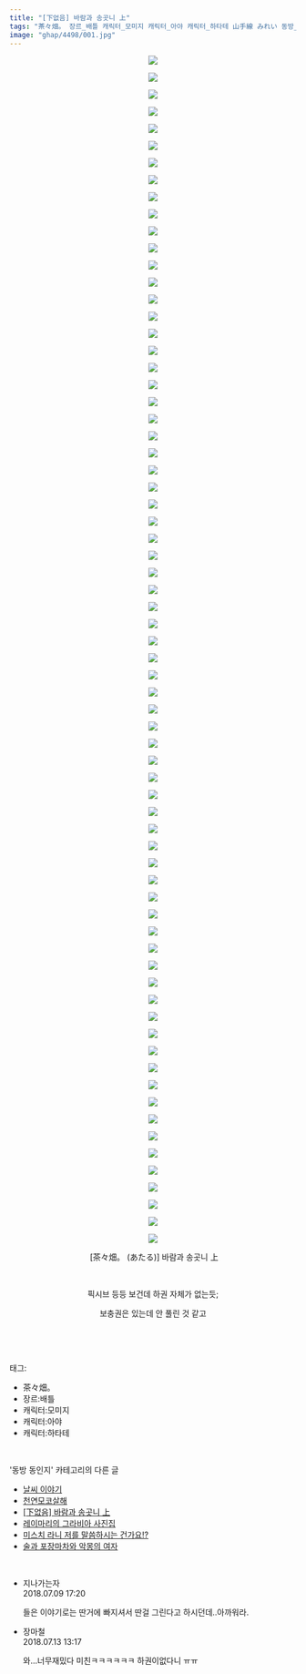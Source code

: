 ```yaml
---
title: "[下없음] 바람과 송곳니 上"
tags: "茶々畑。 장르_배틀 캐릭터_모미지 캐릭터_아야 캐릭터_하타테 山手線 みれい 동방_동인지"
image: "ghap/4498/001.jpg"
---
```

<div class="article">
<p style="text-align: center; clear: none; float: none;"><img src="{{ site.nasurl }}/ghap/4498/001.jpg"/></p>
<p style="text-align: center; clear: none; float: none;"><img src="{{ site.nasurl }}/ghap/4498/002.jpg"/></p>
<p style="text-align: center; clear: none; float: none;"><img src="{{ site.nasurl }}/ghap/4498/003.jpg"/></p>
<p style="text-align: center; clear: none; float: none;"><img src="{{ site.nasurl }}/ghap/4498/004.jpg"/></p>
<p style="text-align: center; clear: none; float: none;"><img src="{{ site.nasurl }}/ghap/4498/005.jpg"/></p>
<p style="text-align: center; clear: none; float: none;"><img src="{{ site.nasurl }}/ghap/4498/006.jpg"/></p>
<p style="text-align: center; clear: none; float: none;"><img src="{{ site.nasurl }}/ghap/4498/007.jpg"/></p>
<p style="text-align: center; clear: none; float: none;"><img src="{{ site.nasurl }}/ghap/4498/008.jpg"/></p>
<p style="text-align: center; clear: none; float: none;"><img src="{{ site.nasurl }}/ghap/4498/009.jpg"/></p>
<p style="text-align: center; clear: none; float: none;"><img src="{{ site.nasurl }}/ghap/4498/010.jpg"/></p>
<p style="text-align: center; clear: none; float: none;"><img src="{{ site.nasurl }}/ghap/4498/011.jpg"/></p>
<p style="text-align: center; clear: none; float: none;"><img src="{{ site.nasurl }}/ghap/4498/012.jpg"/></p>
<p style="text-align: center; clear: none; float: none;"><img src="{{ site.nasurl }}/ghap/4498/013.jpg"/></p>
<p style="text-align: center; clear: none; float: none;"><img src="{{ site.nasurl }}/ghap/4498/014.jpg"/></p>
<p style="text-align: center; clear: none; float: none;"><img src="{{ site.nasurl }}/ghap/4498/015.jpg"/></p>
<p style="text-align: center; clear: none; float: none;"><img src="{{ site.nasurl }}/ghap/4498/016.jpg"/></p>
<p style="text-align: center; clear: none; float: none;"><img src="{{ site.nasurl }}/ghap/4498/017.jpg"/></p>
<p style="text-align: center; clear: none; float: none;"><img src="{{ site.nasurl }}/ghap/4498/018.jpg"/></p>
<p style="text-align: center; clear: none; float: none;"><img src="{{ site.nasurl }}/ghap/4498/019.jpg"/></p>
<p style="text-align: center; clear: none; float: none;"><img src="{{ site.nasurl }}/ghap/4498/020.jpg"/></p>
<p style="text-align: center; clear: none; float: none;"><img src="{{ site.nasurl }}/ghap/4498/021.jpg"/></p>
<p style="text-align: center; clear: none; float: none;"><img src="{{ site.nasurl }}/ghap/4498/022.jpg"/></p>
<p style="text-align: center; clear: none; float: none;"><img src="{{ site.nasurl }}/ghap/4498/023.jpg"/></p>
<p style="text-align: center; clear: none; float: none;"><img src="{{ site.nasurl }}/ghap/4498/024.jpg"/></p>
<p style="text-align: center; clear: none; float: none;"><img src="{{ site.nasurl }}/ghap/4498/025.jpg"/></p>
<p style="text-align: center; clear: none; float: none;"><img src="{{ site.nasurl }}/ghap/4498/026.jpg"/></p>
<p style="text-align: center; clear: none; float: none;"><img src="{{ site.nasurl }}/ghap/4498/027.jpg"/></p>
<p style="text-align: center; clear: none; float: none;"><img src="{{ site.nasurl }}/ghap/4498/028.jpg"/></p>
<p style="text-align: center; clear: none; float: none;"><img src="{{ site.nasurl }}/ghap/4498/029.jpg"/></p>
<p style="text-align: center; clear: none; float: none;"><img src="{{ site.nasurl }}/ghap/4498/030.jpg"/></p>
<p style="text-align: center; clear: none; float: none;"><img src="{{ site.nasurl }}/ghap/4498/031.jpg"/></p>
<p style="text-align: center; clear: none; float: none;"><img src="{{ site.nasurl }}/ghap/4498/032.jpg"/></p>
<p style="text-align: center; clear: none; float: none;"><img src="{{ site.nasurl }}/ghap/4498/033.jpg"/></p>
<p style="text-align: center; clear: none; float: none;"><img src="{{ site.nasurl }}/ghap/4498/034.jpg"/></p>
<p style="text-align: center; clear: none; float: none;"><img src="{{ site.nasurl }}/ghap/4498/035.jpg"/></p>
<p style="text-align: center; clear: none; float: none;"><img src="{{ site.nasurl }}/ghap/4498/036.jpg"/></p>
<p style="text-align: center; clear: none; float: none;"><img src="{{ site.nasurl }}/ghap/4498/037.jpg"/></p>
<p style="text-align: center; clear: none; float: none;"><img src="{{ site.nasurl }}/ghap/4498/038.jpg"/></p>
<p style="text-align: center; clear: none; float: none;"><img src="{{ site.nasurl }}/ghap/4498/039.jpg"/></p>
<p style="text-align: center; clear: none; float: none;"><img src="{{ site.nasurl }}/ghap/4498/040.jpg"/></p>
<p style="text-align: center; clear: none; float: none;"><img src="{{ site.nasurl }}/ghap/4498/041.jpg"/></p>
<p style="text-align: center; clear: none; float: none;"><img src="{{ site.nasurl }}/ghap/4498/042.jpg"/></p>
<p style="text-align: center; clear: none; float: none;"><img src="{{ site.nasurl }}/ghap/4498/043.jpg"/></p>
<p style="text-align: center; clear: none; float: none;"><img src="{{ site.nasurl }}/ghap/4498/044.jpg"/></p>
<p style="text-align: center; clear: none; float: none;"><img src="{{ site.nasurl }}/ghap/4498/045.jpg"/></p>
<p style="text-align: center; clear: none; float: none;"><img src="{{ site.nasurl }}/ghap/4498/046.jpg"/></p>
<p style="text-align: center; clear: none; float: none;"><img src="{{ site.nasurl }}/ghap/4498/047.jpg"/></p>
<p style="text-align: center; clear: none; float: none;"><img src="{{ site.nasurl }}/ghap/4498/048.jpg"/></p>
<p style="text-align: center; clear: none; float: none;"><img src="{{ site.nasurl }}/ghap/4498/049.jpg"/></p>
<p style="text-align: center; clear: none; float: none;"><img src="{{ site.nasurl }}/ghap/4498/050.jpg"/></p>
<p style="text-align: center; clear: none; float: none;"><img src="{{ site.nasurl }}/ghap/4498/051.jpg"/></p>
<p style="text-align: center; clear: none; float: none;"><img src="{{ site.nasurl }}/ghap/4498/052.jpg"/></p>
<p style="text-align: center; clear: none; float: none;"><img src="{{ site.nasurl }}/ghap/4498/053.jpg"/></p>
<p style="text-align: center; clear: none; float: none;"><img src="{{ site.nasurl }}/ghap/4498/054.jpg"/></p>
<p style="text-align: center; clear: none; float: none;"><img src="{{ site.nasurl }}/ghap/4498/055.jpg"/></p>
<p style="text-align: center; clear: none; float: none;"><img src="{{ site.nasurl }}/ghap/4498/056.jpg"/></p>
<p style="text-align: center; clear: none; float: none;"><img src="{{ site.nasurl }}/ghap/4498/057.jpg"/></p>
<p style="text-align: center; clear: none; float: none;"><img src="{{ site.nasurl }}/ghap/4498/058.jpg"/></p>
<p style="text-align: center; clear: none; float: none;"><img src="{{ site.nasurl }}/ghap/4498/059.jpg"/></p>
<p style="text-align: center; clear: none; float: none;"><img src="{{ site.nasurl }}/ghap/4498/060.jpg"/></p>
<p style="text-align: center; clear: none; float: none;"><img src="{{ site.nasurl }}/ghap/4498/061.jpg"/></p>
<p style="text-align: center; clear: none; float: none;"><img src="{{ site.nasurl }}/ghap/4498/062.jpg"/></p>
<p style="text-align: center; clear: none; float: none;"><img src="{{ site.nasurl }}/ghap/4498/063.jpg"/></p>
<p style="text-align: center; clear: none; float: none;"><img src="{{ site.nasurl }}/ghap/4498/064.jpg"/></p>
<p style="text-align: center; clear: none; float: none;"><img src="{{ site.nasurl }}/ghap/4498/065.jpg"/></p>
<p style="text-align: center; clear: none; float: none;"><img src="{{ site.nasurl }}/ghap/4498/066.jpg"/></p>
<p style="text-align: center; clear: none; float: none;"><img src="{{ site.nasurl }}/ghap/4498/067.jpg"/></p>
<p style="text-align: center; clear: none; float: none;"><img src="{{ site.nasurl }}/ghap/4498/068.jpg"/></p>
<p style="text-align: center; clear: none; float: none;"><img src="{{ site.nasurl }}/ghap/4498/069.jpg"/></p>
<p style="text-align: center; clear: none; float: none;"><img src="{{ site.nasurl }}/ghap/4498/070.jpg"/></p>
<p style="text-align: center; clear: none; float: none;"> [茶々畑。 (あたる)] 바람과 송곳니 上</p>
<p style="text-align: center; clear: none; float: none;"><br/></p>
<p style="text-align: center; clear: none; float: none;">픽시브 등등 보건데 하권 자체가 없는듯;</p>
<p style="text-align: center; clear: none; float: none;">보충권은 있는데 안 풀린 것 같고</p>
<p><br/></p>
</div><br/>
<div class="tagTrail">
<p>태그: </p>
<ul>
<li>茶々畑。</li>
<li>장르:배틀</li>
<li>캐릭터:모미지</li>
<li>캐릭터:아야</li>
<li>캐릭터:하타테</li>
</ul>
</div><br/>
<div class="another">
<p>'동방 동인지' 카테고리의 다른 글</p>
<ul>
<li><a href="/2018-07-10-ghap_4508">날씨 이야기</a></li>
<li><a href="/2018-07-10-ghap_4507">천연모코살해</a></li>
<li><a href="/2018-07-08-ghap_4498">[下없음] 바람과 송곳니 上</a></li>
<li><a href="/2018-07-08-ghap_4496">레이마리의 그라비아 사진집</a></li>
<li><a href="/2018-07-08-ghap_4494">미스치 라니 저를 말씀하시는 건가요!?</a></li>
<li><a href="/2018-07-08-ghap_4493">술과 포장마차와 악몽의 여자</a></li>
</ul>
</div><br/>
<div class="cb_module cb_fluid">
<div class="cb_wrt cb_profile">
<div class="comment">
<ul>
<li class="cb_thumb_off" id="comment15282735">
<div class="cb_comment_area">
<div class="cb_info_area">
<div class="cb_section">
<span class="cb_nick_name">지나가는자</span>
</div>
<div class="cb_section">
<span class="cb_date">2018.07.09 17:20 </span>
</div>
</div>
<div class="cb_dsc_comment">
<p class="cb_dsc">
											들은 이야기로는 딴거에 빠지셔서 딴걸 그린다고 하시던데..아까워라.
										</p>
</div>
</div></li>
<li class="cb_thumb_off" id="comment15285945">
<div class="cb_comment_area">
<div class="cb_info_area">
<div class="cb_section">
<span class="cb_nick_name">장마철</span>
</div>
<div class="cb_section">
<span class="cb_date">2018.07.13 13:17 </span>
</div>
</div>
<div class="cb_dsc_comment">
<p class="cb_dsc">
											와...너무재밌다 미친ㅋㅋㅋㅋㅋㅋ 하권이없다니 ㅠㅠ
										</p>
</div>
</div></li>
</ul>
</div>
</div><!-- commentList close -->
</div><br/>
